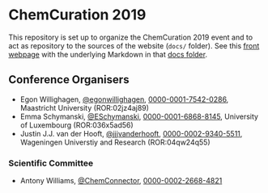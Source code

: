 # ChemCuration 2019

This repository is set up to organize the ChemCuration 2019 event and to
act as repository to the sources of the website (`docs/` folder). See this
[front webpage](https://chemcuration.github.io/chemcuration2019/) with
the underlying Markdown in that [docs folder](https://github.com/chemcuration/chemcuration2019/tree/master/docs).

## Conference Organisers

* Egon Willighagen, [@egonwillighagen](https://twitter.com/egonwillighagen), [0000-0001-7542-0286](https://orcid.org/0000-0001-7542-0286), Maastricht University (ROR:02jz4aj89)
* Emma Schymanski, [@ESchymanski](https://twitter.com/ESchymanski), [0000-0001-6868-8145](https://orcid.org/0000-0001-6868-8145), University of Luxembourg (ROR:036x5ad56)
* Justin J.J. van der Hooft, [@jjjvanderhooft](https://twitter.com/jjjvanderhooft), [0000-0002-9340-5511](https://orcid.org/0000-0002-9340-5511), Wageningen Universtiy and Research (ROR:04qw24q55)

### Scientific Committee

* Antony Williams, [@ChemConnector](https://twitter.com/ChemConnector), [0000-0002-2668-4821](https://orcid.org/0000-0002-2668-4821)
